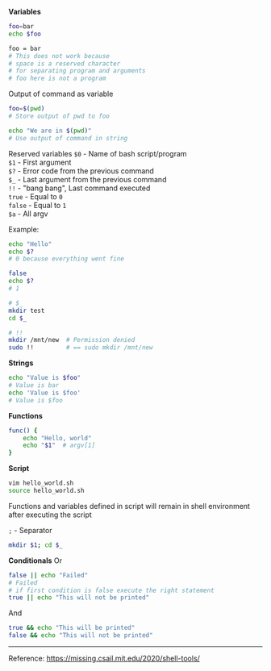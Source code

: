 **Variables**
```bash
foo=bar
echo $foo

foo = bar
# This does not work because
# space is a reserved character
# for separating program and arguments
# foo here is not a program
```

Output of command as variable
```bash
foo=$(pwd)
# Store output of pwd to foo

echo "We are in $(pwd)"
# Use output of command in string
```

Reserved variables
`$0` - Name of bash script/program  
`$1` - First argument  
`$?` - Error code from the previous command  
`$_` - Last argument from the previous command  
`!!` - "bang bang", Last command executed  
`true` - Equal to `0`  
`false` - Equal to `1`  
`$a` - All argv  

Example:
```bash
echo "Hello"
echo $?
# 0 because everything went fine

false
echo $?
# 1

# $_
mkdir test
cd $_

# !!
mkdir /mnt/new  # Permission denied
sudo !!         # == sudo mkdir /mnt/new 
```

**Strings**
```bash
echo "Value is $foo"
# Value is bar
echo 'Value is $foo'
# Value is $foo
```

**Functions**
```bash
func() {
	echo "Hello, world"
	echo "$1"  # argv[1]
}
```

**Script**
```bash
vim hello_world.sh
source hello_world.sh
```
Functions and variables defined in script will remain in shell environment after executing the script

`;` - Separator
```bash
mkdir $1; cd $_
```

**Conditionals**
Or
```bash
false || echo "Failed"
# Failed
# if first condition is false execute the right statement
true || echo "This will not be printed"
```

And
```bash
true && echo "This will be printed"
false && echo "This will not be printed"
```

---

Reference: https://missing.csail.mit.edu/2020/shell-tools/